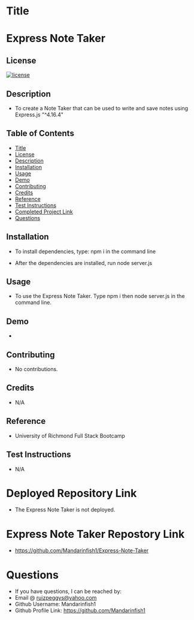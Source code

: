 # Title

# Express Note Taker

## License

[![license](https://img.shields.io/badge/License-MIT-blue)](https://opensource.org/licenses/MIT)

## Description

- To create a Note Taker that can be used to write and save notes using Express.js "^4.16.4"

## Table of Contents

- [Title](#title)
- [License](#license)
- [Description](#description)
- [Installation](#installation)
- [Usage](#usage)
- [Demo](#demo)
- [Contributing](#contributing)
- [Credits](#credits)
- [Reference](#reference)
- [Test Instructions](#test-instructions)
- [Completed Project Link](#completed-project-link)
- [Questions](#questions)

## Installation

- To install dependencies, type: npm i in the command line

- After the dependencies are installed, run node server.js

## Usage

- To use the Express Note Taker. Type npm i then node server.js in the command line.

## Demo

- 

## Contributing

- No contributions.

## Credits

- N/A

## Reference

- University of Richmond Full Stack Bootcamp

## Test Instructions

- N/A

# Deployed Repository Link

- The Express Note Taker is not deployed.

# Express Note Taker Repostory Link

- https://github.com/Mandarinfish1/Express-Note-Taker

# Questions

- If you have questions, I can be reached by:
- Email @ ruizpeggys@yahoo.com
- Github Username: Mandarinfish1
- Github Profile Link: https://github.com/Mandarinfish1
